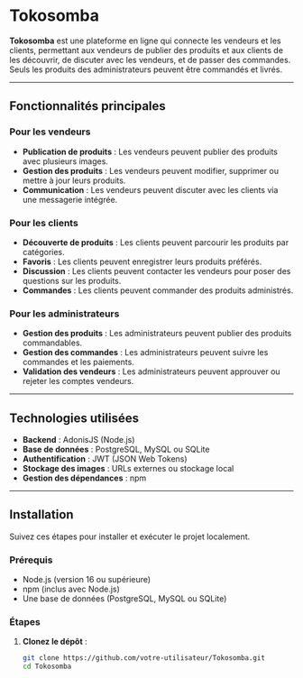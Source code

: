 # Tokosomba

**Tokosomba** est une plateforme en ligne qui connecte les vendeurs et les clients, permettant aux vendeurs de publier des produits et aux clients de les découvrir, de discuter avec les vendeurs, et de passer des commandes. Seuls les produits des administrateurs peuvent être commandés et livrés.

---

## Fonctionnalités principales

### Pour les vendeurs
- **Publication de produits** : Les vendeurs peuvent publier des produits avec plusieurs images.
- **Gestion des produits** : Les vendeurs peuvent modifier, supprimer ou mettre à jour leurs produits.
- **Communication** : Les vendeurs peuvent discuter avec les clients via une messagerie intégrée.

### Pour les clients
- **Découverte de produits** : Les clients peuvent parcourir les produits par catégories.
- **Favoris** : Les clients peuvent enregistrer leurs produits préférés.
- **Discussion** : Les clients peuvent contacter les vendeurs pour poser des questions sur les produits.
- **Commandes** : Les clients peuvent commander des produits administrés.

### Pour les administrateurs
- **Gestion des produits** : Les administrateurs peuvent publier des produits commandables.
- **Gestion des commandes** : Les administrateurs peuvent suivre les commandes et les paiements.
- **Validation des vendeurs** : Les administrateurs peuvent approuver ou rejeter les comptes vendeurs.

---

## Technologies utilisées

- **Backend** : AdonisJS (Node.js)
- **Base de données** : PostgreSQL, MySQL ou SQLite
- **Authentification** : JWT (JSON Web Tokens)
- **Stockage des images** : URLs externes ou stockage local
- **Gestion des dépendances** : npm

---

## Installation

Suivez ces étapes pour installer et exécuter le projet localement.

### Prérequis
- Node.js (version 16 ou supérieure)
- npm (inclus avec Node.js)
- Une base de données (PostgreSQL, MySQL ou SQLite)

### Étapes

1. **Clonez le dépôt** :
   ```bash
   git clone https://github.com/votre-utilisateur/Tokosomba.git
   cd Tokosomba
